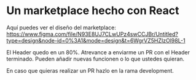 # Un marketplace hecho con React

Aquí puedes ver el diseño del marketplace: https://www.figma.com/file/N93E8UJ7CLwUPz4swCCJBr/Untitled?type=design&node-id=0%3A1&mode=design&t=6WgrVZ5HZIzOl98L-1

El Header quedo en un 80%. Atrevance a enviarme un PR con el Header terminado. Pueden añadir nuevas funcionen o lo que ustedes quieran.

En caso que quieras realizar un PR hazlo en la rama development.
